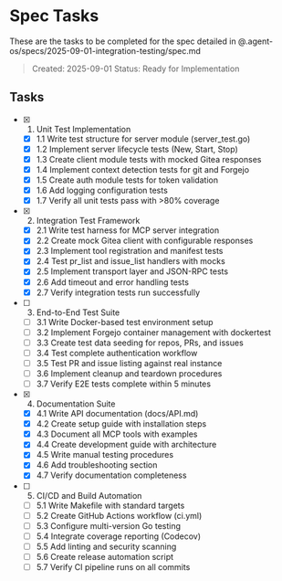 # Spec Tasks

These are the tasks to be completed for the spec detailed in @.agent-os/specs/2025-09-01-integration-testing/spec.md

> Created: 2025-09-01
> Status: Ready for Implementation

## Tasks

- [x] 1. Unit Test Implementation
  - [x] 1.1 Write test structure for server module (server_test.go)
  - [x] 1.2 Implement server lifecycle tests (New, Start, Stop)
  - [x] 1.3 Create client module tests with mocked Gitea responses
  - [x] 1.4 Implement context detection tests for git and Forgejo
  - [x] 1.5 Create auth module tests for token validation
  - [x] 1.6 Add logging configuration tests
  - [x] 1.7 Verify all unit tests pass with >80% coverage

- [x] 2. Integration Test Framework
   - [x] 2.1 Write test harness for MCP server integration
   - [x] 2.2 Create mock Gitea client with configurable responses
   - [x] 2.3 Implement tool registration and manifest tests
   - [x] 2.4 Test pr_list and issue_list handlers with mocks
   - [x] 2.5 Implement transport layer and JSON-RPC tests
   - [x] 2.6 Add timeout and error handling tests
   - [x] 2.7 Verify integration tests run successfully

- [ ] 3. End-to-End Test Suite
  - [ ] 3.1 Write Docker-based test environment setup
  - [ ] 3.2 Implement Forgejo container management with dockertest
  - [ ] 3.3 Create test data seeding for repos, PRs, and issues
  - [ ] 3.4 Test complete authentication workflow
  - [ ] 3.5 Test PR and issue listing against real instance
  - [ ] 3.6 Implement cleanup and teardown procedures
  - [ ] 3.7 Verify E2E tests complete within 5 minutes

- [x] 4. Documentation Suite
   - [x] 4.1 Write API documentation (docs/API.md)
   - [x] 4.2 Create setup guide with installation steps
   - [x] 4.3 Document all MCP tools with examples
   - [x] 4.4 Create development guide with architecture
   - [x] 4.5 Write manual testing procedures
   - [x] 4.6 Add troubleshooting section
   - [x] 4.7 Verify documentation completeness

- [ ] 5. CI/CD and Build Automation
  - [ ] 5.1 Write Makefile with standard targets
  - [ ] 5.2 Create GitHub Actions workflow (ci.yml)
  - [ ] 5.3 Configure multi-version Go testing
  - [ ] 5.4 Integrate coverage reporting (Codecov)
  - [ ] 5.5 Add linting and security scanning
  - [ ] 5.6 Create release automation script
  - [ ] 5.7 Verify CI pipeline runs on all commits